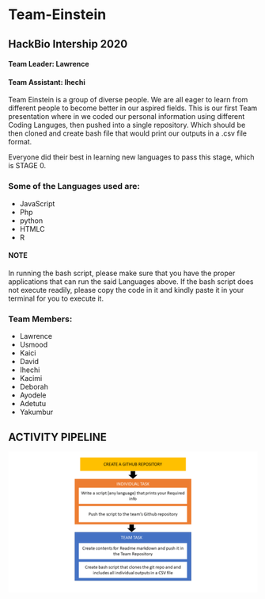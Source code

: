 
# Team-Einstein

## HackBio Intership 2020

#### Team Leader: Lawrence

#### Team Assistant: Ihechi


Team Einstein is a group of diverse people. We are all eager to learn from different people to become better in our aspired fields. This is our first Team presentation where in
we coded our personal information using different Coding Languges, then pushed into a single repository. Which should be then cloned and create bash file that would print our
outputs in a .csv file format. 

Everyone did their best in learning new languages to pass this stage, which is STAGE 0.

### Some of the Languages used are:
- JavaScript
- Php
- python
- HTMLC
- R

#### NOTE 
In running the bash script, please make sure that you have the proper applications that can run the said Languages above. If the bash script does not execute readily, 
please copy the code in it and kindly paste it in your terminal for you to execute it.

### Team Members:
- Lawrence
- Usmood
- Kaici
- David
- Ihechi
- Kacimi
- Deborah
- Ayodele
- Adetutu
- Yakumbur

## ACTIVITY PIPELINE
![alt text](EinsteinPipeline.png)

     
